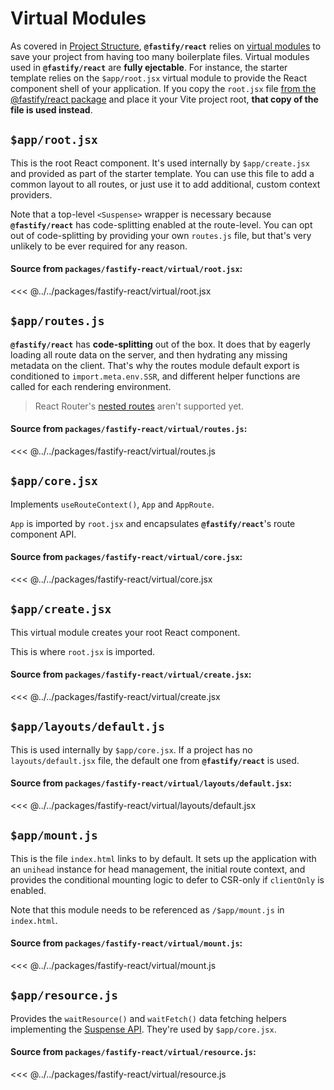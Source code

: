 # Virtual Modules

As covered in [Project Structure](/react/project-structure#smart-links), **`@fastify/react`** relies on [virtual modules](https://github.com/rollup/plugins/tree/master/packages/virtual) to save your project from having too many boilerplate files. Virtual modules used in **`@fastify/react`** are **fully ejectable**. For instance, the starter template relies on the `$app/root.jsx` virtual module to provide the React component shell of your application. If you copy the `root.jsx` file [from the @fastify/react package](https://github.com/fastify/fastify-vite/blob/main/packages/fastify-react/virtual/root.jsx) and place it your Vite project root, **that copy of the file is used instead**.

## `$app/root.jsx`

This is the root React component. It's used internally by `$app/create.jsx` and provided as part of the starter template. You can use this file to add a common layout to all routes, or just use it to add additional, custom context providers.

Note that a top-level `<Suspense>` wrapper is necessary because **`@fastify/react`** has code-splitting enabled at the route-level. You can opt out of code-splitting by providing your own `routes.js` file, but that's very unlikely to be ever required for any reason.

#### Source from `packages/fastify-react/virtual/root.jsx`:

<<< @../../packages/fastify-react/virtual/root.jsx

## `$app/routes.js`

**`@fastify/react`** has **code-splitting** out of the box. It does that by eagerly loading all route data on the server, and then hydrating any missing metadata on the client. That's why the routes module default export is conditioned to `import.meta.env.SSR`, and different helper functions are called for each rendering environment.

> React Router's [nested routes](https://reactrouter.com/docs/en/v6/getting-started/concepts#nested-routes) aren't supported yet.


#### Source from `packages/fastify-react/virtual/routes.js`:

<<< @../../packages/fastify-react/virtual/routes.js

## `$app/core.jsx`

Implements `useRouteContext()`, `App` and `AppRoute`.

`App` is imported by `root.jsx` and encapsulates **`@fastify/react`**'s route component API.

#### Source from `packages/fastify-react/virtual/core.jsx`:

<<< @../../packages/fastify-react/virtual/core.jsx

## `$app/create.jsx`

This virtual module creates your root React component.

This is where `root.jsx` is imported.

#### Source from `packages/fastify-react/virtual/create.jsx`:

<<< @../../packages/fastify-react/virtual/create.jsx

## `$app/layouts/default.js`

This is used internally by `$app/core.jsx`. If a project has no `layouts/default.jsx` file, the default one from **`@fastify/react`** is used.

#### Source from `packages/fastify-react/virtual/layouts/default.jsx`:

<<< @../../packages/fastify-react/virtual/layouts/default.jsx

## `$app/mount.js`

This is the file `index.html` links to by default. It sets up the application with an `unihead` instance for head management, the initial route context, and provides the conditional mounting logic to defer to CSR-only if `clientOnly` is enabled.

Note that this module needs to be referenced as `/$app/mount.js` in `index.html`.

#### Source from `packages/fastify-react/virtual/mount.js`:

<<< @../../packages/fastify-react/virtual/mount.js

## `$app/resource.js`

Provides the `waitResource()` and `waitFetch()` data fetching helpers implementing the [Suspense API](https://17.reactjs.org/docs/concurrent-mode-suspense.html). They're used by `$app/core.jsx`.

#### Source from `packages/fastify-react/virtual/resource.js`:

<<< @../../packages/fastify-react/virtual/resource.js
